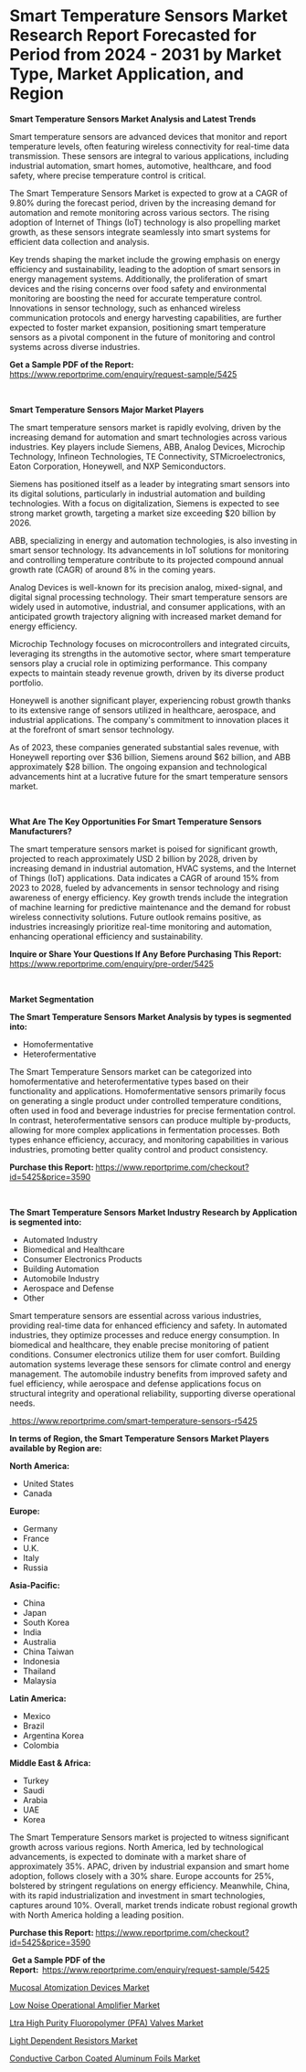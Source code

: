 <p><h1>Smart Temperature Sensors Market Research Report Forecasted for Period from 2024 -  2031 by Market Type, Market Application, and Region</h1></p><p><strong>Smart Temperature Sensors Market Analysis and Latest Trends</strong></p>
<p><p>Smart temperature sensors are advanced devices that monitor and report temperature levels, often featuring wireless connectivity for real-time data transmission. These sensors are integral to various applications, including industrial automation, smart homes, automotive, healthcare, and food safety, where precise temperature control is critical.</p><p>The Smart Temperature Sensors Market is expected to grow at a CAGR of 9.80% during the forecast period, driven by the increasing demand for automation and remote monitoring across various sectors. The rising adoption of Internet of Things (IoT) technology is also propelling market growth, as these sensors integrate seamlessly into smart systems for efficient data collection and analysis.</p><p>Key trends shaping the market include the growing emphasis on energy efficiency and sustainability, leading to the adoption of smart sensors in energy management systems. Additionally, the proliferation of smart devices and the rising concerns over food safety and environmental monitoring are boosting the need for accurate temperature control. Innovations in sensor technology, such as enhanced wireless communication protocols and energy harvesting capabilities, are further expected to foster market expansion, positioning smart temperature sensors as a pivotal component in the future of monitoring and control systems across diverse industries.</p></p>
<p><strong>Get a Sample PDF of the Report:&nbsp;</strong> <a href="https://www.reportprime.com/enquiry/request-sample/5425">https://www.reportprime.com/enquiry/request-sample/5425</a></p>
<p>&nbsp;</p>
<p><strong>Smart Temperature Sensors Major Market Players</strong></p>
<p><p>The smart temperature sensors market is rapidly evolving, driven by the increasing demand for automation and smart technologies across various industries. Key players include Siemens, ABB, Analog Devices, Microchip Technology, Infineon Technologies, TE Connectivity, STMicroelectronics, Eaton Corporation, Honeywell, and NXP Semiconductors.</p><p>Siemens has positioned itself as a leader by integrating smart sensors into its digital solutions, particularly in industrial automation and building technologies. With a focus on digitalization, Siemens is expected to see strong market growth, targeting a market size exceeding $20 billion by 2026.</p><p>ABB, specializing in energy and automation technologies, is also investing in smart sensor technology. Its advancements in IoT solutions for monitoring and controlling temperature contribute to its projected compound annual growth rate (CAGR) of around 8% in the coming years.</p><p>Analog Devices is well-known for its precision analog, mixed-signal, and digital signal processing technology. Their smart temperature sensors are widely used in automotive, industrial, and consumer applications, with an anticipated growth trajectory aligning with increased market demand for energy efficiency.</p><p>Microchip Technology focuses on microcontrollers and integrated circuits, leveraging its strengths in the automotive sector, where smart temperature sensors play a crucial role in optimizing performance. This company expects to maintain steady revenue growth, driven by its diverse product portfolio.</p><p>Honeywell is another significant player, experiencing robust growth thanks to its extensive range of sensors utilized in healthcare, aerospace, and industrial applications. The company's commitment to innovation places it at the forefront of smart sensor technology.</p><p>As of 2023, these companies generated substantial sales revenue, with Honeywell reporting over $36 billion, Siemens around $62 billion, and ABB approximately $28 billion. The ongoing expansion and technological advancements hint at a lucrative future for the smart temperature sensors market.</p></p>
<p>&nbsp;</p>
<p><strong>What Are The Key Opportunities For Smart Temperature Sensors Manufacturers?</strong></p>
<p><p>The smart temperature sensors market is poised for significant growth, projected to reach approximately USD 2 billion by 2028, driven by increasing demand in industrial automation, HVAC systems, and the Internet of Things (IoT) applications. Data indicates a CAGR of around 15% from 2023 to 2028, fueled by advancements in sensor technology and rising awareness of energy efficiency. Key growth trends include the integration of machine learning for predictive maintenance and the demand for robust wireless connectivity solutions. Future outlook remains positive, as industries increasingly prioritize real-time monitoring and automation, enhancing operational efficiency and sustainability.</p></p>
<p><strong>Inquire or Share Your Questions If Any Before Purchasing This Report:</strong> <a href="https://www.reportprime.com/enquiry/pre-order/5425">https://www.reportprime.com/enquiry/pre-order/5425</a></p>
<p>&nbsp;</p>
<p><strong>Market Segmentation</strong></p>
<p><strong>The Smart Temperature Sensors Market Analysis by types is segmented into:</strong></p>
<p><ul><li>Homofermentative</li><li>Heterofermentative</li></ul></p>
<p><p>The Smart Temperature Sensors market can be categorized into homofermentative and heterofermentative types based on their functionality and applications. Homofermentative sensors primarily focus on generating a single product under controlled temperature conditions, often used in food and beverage industries for precise fermentation control. In contrast, heterofermentative sensors can produce multiple by-products, allowing for more complex applications in fermentation processes. Both types enhance efficiency, accuracy, and monitoring capabilities in various industries, promoting better quality control and product consistency.</p></p>
<p><strong>Purchase this Report:&nbsp;</strong><a href="https://www.reportprime.com/checkout?id=5425&price=3590">https://www.reportprime.com/checkout?id=5425&price=3590</a></p>
<p>&nbsp;</p>
<p><strong>The Smart Temperature Sensors Market Industry Research by Application is segmented into:</strong></p>
<p><ul><li>Automated Industry</li><li>Biomedical and Healthcare</li><li>Consumer Electronics Products</li><li>Building Automation</li><li>Automobile Industry</li><li>Aerospace and Defense</li><li>Other</li></ul></p>
<p><p>Smart temperature sensors are essential across various industries, providing real-time data for enhanced efficiency and safety. In automated industries, they optimize processes and reduce energy consumption. In biomedical and healthcare, they enable precise monitoring of patient conditions. Consumer electronics utilize them for user comfort. Building automation systems leverage these sensors for climate control and energy management. The automobile industry benefits from improved safety and fuel efficiency, while aerospace and defense applications focus on structural integrity and operational reliability, supporting diverse operational needs.</p></p>
<p><a href="https://www.reportprime.com/smart-temperature-sensors-r5425">&nbsp;https://www.reportprime.com/smart-temperature-sensors-r5425</a></p>
<p><strong>In terms of Region, the Smart Temperature Sensors Market Players available by Region are:</strong></p>
<p>
    <p> <strong> North America: </strong>
        <ul>
            <li>United States</li>
            <li>Canada</li>
        </ul>
        </p> 
    <p> <strong> Europe: </strong>
        <ul>
            <li>Germany</li>
            <li>France</li>
            <li>U.K.</li>
            <li>Italy</li>
            <li>Russia</li>
        </ul>
        </p> 
    <p> <strong> Asia-Pacific: </strong>
        <ul>
            <li>China</li>
            <li>Japan</li>
            <li>South Korea</li>
            <li>India</li>
            <li>Australia</li>
            <li>China Taiwan</li>
            <li>Indonesia</li>
            <li>Thailand</li>
            <li>Malaysia</li>
        </ul>
        </p> 
    <p> <strong> Latin America: </strong>
        <ul>
            <li>Mexico</li>
            <li>Brazil</li>
            <li>Argentina Korea</li>
            <li>Colombia</li>
        </ul>
        </p> 
    <p> <strong> Middle East & Africa: </strong>
        <ul>
            <li>Turkey</li>
            <li>Saudi</li>
            <li>Arabia</li>
            <li>UAE</li>
            <li>Korea</li>
        </ul>
    </p>
    </p>
<p><p>The Smart Temperature Sensors market is projected to witness significant growth across various regions. North America, led by technological advancements, is expected to dominate with a market share of approximately 35%. APAC, driven by industrial expansion and smart home adoption, follows closely with a 30% share. Europe accounts for 25%, bolstered by stringent regulations on energy efficiency. Meanwhile, China, with its rapid industrialization and investment in smart technologies, captures around 10%. Overall, market trends indicate robust regional growth with North America holding a leading position.</p></p>
<p><strong>Purchase this Report: </strong><a href="https://www.reportprime.com/checkout?id=5425&price=3590">https://www.reportprime.com/checkout?id=5425&price=3590</a></p>
<p>&nbsp;<strong>Get a Sample PDF of the Report:&nbsp;&nbsp;</strong><a href="https://www.reportprime.com/enquiry/request-sample/5425">https://www.reportprime.com/enquiry/request-sample/5425</a></p>
<p><strong></strong></p>
<p><p><a href="https://www.linkedin.com/pulse/mucosal-atomization-devices-market-overview-regional-outlook-rrpzc?trackingId=XXHZM7omTBivZZyLRbGFHA%3D%3D">Mucosal Atomization Devices Market</a></p><p><a href="https://github.com/MarciaRunte/Market-Research-Report-List-1/blob/main/low-noise-operational-amplifier-market.md">Low Noise Operational Amplifier Market</a></p><p><a href="https://issuu.com/reportprime-2/docs/ltra-high-purity-fluoropolymer-pfa-_b1f20d7f5f8933">Ltra High Purity Fluoropolymer (PFA) Valves Market</a></p><p><a href="https://github.com/Chiragrp22/Market-Research-Report-List-6/blob/main/light-dependent-resistors-market.md">Light Dependent Resistors Market</a></p><p><a href="https://issuu.com/reportprime-2/docs/conductive-carbon-coated-aluminum-f_c878eafa206a51">Conductive Carbon Coated Aluminum Foils Market</a></p></p>